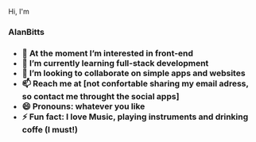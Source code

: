 Hi, I'm <h3>AlanBitts<h3/>
- 👀 At the moment I’m interested in front-end
- 🌱 I’m currently learning full-stack development
- 💞️ I’m looking to collaborate on simple apps and websites
- 📫 Reach me at [not confortable sharing my email adress, so contact me throught the social apps]
- 😄 Pronouns: whatever you like
- ⚡ Fun fact: I love Music, playing instruments and drinking coffe (I must!)

<!---
AlanBitts/AlanBitts is a ✨ special ✨ repository because its `README.md` (this file) appears on your GitHub profile.
You can click the Preview link to take a look at your changes.
--->
